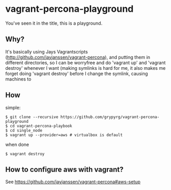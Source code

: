 # vagrant-percona-playground

You've seen it in the title, this is a playground.

## Why?

It's basically using Jays Vagrantscripts (http://github.com/jayjanssen/vagrant-percona), and putting them in different directories, so I can be worryfree and do 'vagrant up' and 'vagrant destroy' whenever I want (making symlinks is hard for me, it also makes me forget doing 'vagrant destroy' before I change the symlink, causing machines to 

## How

simple:

```
$ git clone --recursive https://github.com/grypyrg/vagrant-percona-playground
$ cd vagrant-percona-playbook
$ cd single_node
$ vagrant up --provider=aws	# virtualbox is default
```


when done

```
$ vagrant destroy
```


## How to configure aws with vagrant?

See https://github.com/jayjanssen/vagrant-percona#aws-setup
